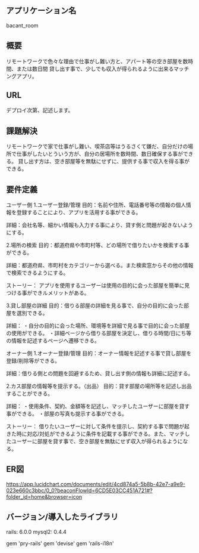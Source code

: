 ## アプリケーション名
bacant_room

## 概要
リモートワークで色々な理由で仕事がし難い方と、アパート等の空き部屋を数時間、または数日間
貸し出す事で、少しでも収入が得られるように出来るマッチングアプリ。

## URL
デプロイ次第、記述します。

## 課題解決
リモートワークで家で仕事がし難い、喫茶店等はうるさくて嫌だ、自分だけの場所で仕事がしたいとういう方が、自分の居場所を数時間、数日確保する事ができる。
貸し出す方は、空き部屋等を無駄にせずに、提供する事で収入を得る事ができる。

## 要件定義
ユーザー側
1.ユーザー登録/管理
目的：名前や住所、電話番号等の情報の個人情報を登録することにより、アプリを活用する事ができる。

詳細：会社名等、細かい情報も入力する事により、貸す側と問題が起きないようにする。

2.場所の検索
目的：都道府県や市町村等、どの場所で借りたいかを検索する事ができる。

詳細：都道府県、市町村をカテゴリーから選べる。また検索窓からその他の情報で検索できるようにする。

ストーリー：
アプリを使用するユーザーは使用の目的に会った部屋を簡単に見つける事ができルメリットがある。

3.貸し部屋の詳細
目的：借りる部屋の詳細を見る事で、自分の目的に会った部屋を選別できる。

詳細：
・自分の目的に会った場所、環境等を詳細で見る事で目的に会った部屋の使用ができる。
・詳細ページから借りる部屋を決定し、借りる時間/日にち等の情報を記述するページへ遷移できる。


オーナー側
1.オーナー登録/管理
目的：オーナー情報を記述する事で貸し部屋を登録/削除等ができる。

詳細：借りる側との問題を回避するため、貸し出す側の情報も詳細に記述する。

2.カス部屋の情報等を提示する。（出品）
目的：貸す部屋の場所等を記述し出品することができる。

詳細：
・使用条件、契約、金額等を記述し、マッチしたユーザーに部屋を貸す事ができる。
・部屋の写真も提示する事ができる。

ストーリー：
借りたいユーザーに対して条件を提示し、契約する事で問題が起きた時に対応/対処ができるように条件を記載する事ができる。また、マッチしたユーザーに部屋を貸す事で、空き部屋を無駄にせず収入が得られるようになる。

## ER図
https://app.lucidchart.com/documents/edit/4cd874a5-5b8b-42e7-a9e9-023e660c3bbc/0_0?beaconFlowId=6CD5E03CC451A721#?folder_id=home&browser=icon

## バージョン/導入したライブラリ
rails: 6.0.0
mysql2: 0.4.4

gem 'pry-rails'
gem 'devise'
gem 'rails-i18n'
